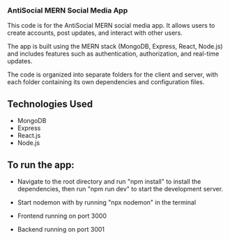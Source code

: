 ### AntiSocial MERN Social Media App    

This code is for the AntiSocial MERN social media app. It allows users to create accounts, post updates, and interact with other users.
 
The app is built using the MERN stack (MongoDB, Express, React, Node.js) and includes features such as authentication, authorization, and real-time updates.

The code is organized into separate folders for the client and server, with each folder containing its own dependencies and configuration files.

## Technologies Used
- MongoDB
- Express
- React.js
- Node.js



## To run the app: 
- Navigate to the root directory and run "npm install" to install the dependencies, then run "npm run dev" to start the development server.

- Start nodemon with by running "npx nodemon" in the terminal


- Frontend running on port 3000
- Backend running on port 3001

<!-- leaving comments within the code to aid in optional cloning for portfolio purposes.  Change things to make this your own as needed.  #ittakesavillage -->